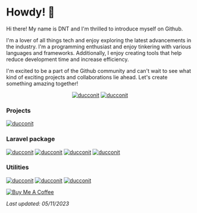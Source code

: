 # Howdy! 👋

Hi there! My name is DNT and I'm thrilled to introduce myself on Github.

I'm a lover of all things tech and enjoy exploring the latest advancements in the industry. I'm a programming enthusiast and enjoy tinkering with various languages and frameworks. Additionally, I enjoy creating tools that help reduce development time and increase efficiency.

I'm excited to be a part of the Github community and can't wait to see what kind of exciting projects and collaborations lie ahead. Let's create something amazing together!
<p align="center">
  <a href="https://github.com/ducconit"><img src="https://github-readme-stats-1c1g4bybq-ducconit.vercel.app/api?username=ducconit&show_icons=true&theme=transparent" alt="ducconit"/></a>
  <a href="https://github.com/ducconit"><img src="https://github-readme-stats-1c1g4bybq-ducconit.vercel.app/api/top-langs/?username=ducconit&langs_count=10&layout=compact" alt="ducconit"/></a>
</p>

### Projects
<a href="https://github.com/VinaCoder/devweb"><img src="https://github-readme-stats-1c1g4bybq-ducconit.vercel.app/api/pin/?username=VinaCoder&repo=vagrant-workspace" alt="ducconit"/></a>

### Laravel package
<a href="https://github.com/ducconit/laravel-setting"><img src="https://github-readme-stats-1c1g4bybq-ducconit.vercel.app/api/pin/?username=ducconit&repo=laravel-setting" alt="ducconit"/></a>
<a href="https://github.com/ducconit/json"><img src="https://github-readme-stats-1c1g4bybq-ducconit.vercel.app/api/pin/?username=ducconit&repo=json" alt="ducconit"/></a>
<a href="https://github.com/ducconit/laravel-encrypter"><img src="https://github-readme-stats-1c1g4bybq-ducconit.vercel.app/api/pin/?username=ducconit&repo=laravel-encrypter" alt="ducconit"/></a>
<a href="https://github.com/ducconit/localization"><img src="https://github-readme-stats-1c1g4bybq-ducconit.vercel.app/api/pin/?username=ducconit&repo=localization" alt="ducconit"/></a>

### Utilities

<a href="https://github.com/ducconit/php-enum"><img src="https://github-readme-stats-1c1g4bybq-ducconit.vercel.app/api/pin/?username=ducconit&repo=php-enum" alt="ducconit"/></a>
<a href="https://github.com/ducconit/font-awesome-pro"><img src="https://github-readme-stats-1c1g4bybq-ducconit.vercel.app/api/pin/?username=ducconit&repo=font-awesome-pro" alt="ducconit"/></a>
<a href="https://github.com/ducconit/ethereum"><img src="https://github-readme-stats-1c1g4bybq-ducconit.vercel.app/api/pin/?username=ducconit&repo=ethereum" alt="ducconit"/></a>

<a href="https://www.buymeacoffee.com/ducconit" target="_blank"><img src="https://www.buymeacoffee.com/assets/img/custom_images/orange_img.png" alt="Buy Me A Coffee"></a>

*Last updated: 05/11/2023*
